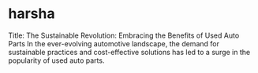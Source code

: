 # harsha
Title: The Sustainable Revolution: Embracing the Benefits of Used Auto Parts  In the ever-evolving automotive landscape, the demand for sustainable practices and cost-effective solutions has led to a surge in the popularity of used auto parts. 

